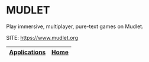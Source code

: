 # MUDLET

 Play immersive, multiplayer, pure-text games on Mudlet.

 SITE: https://www.mudlet.org

 | [Applications](https://portable-linux-apps.github.io/apps.html) | [Home](https://portable-linux-apps.github.io)
 | --- | --- |
